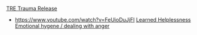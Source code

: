 [TRE Trauma Release](https://traumaprevention.com/what-is-tre/)
- https://www.youtube.com/watch?v=FeUioDuJjFI
[Learned Helplessness](https://x.com/punished_paco/status/1865487069423767785)
[Emotional hygene / dealing with anger](https://untense.substack.com/p/learning-to-safely-process-emotions)